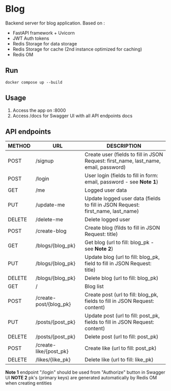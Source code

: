 # Blog
Backend server for blog application.
Based on :

 - FastAPI framework + Uvicorn
 - JWT Auth tokens
 - Redis Storage for data storage
 - Redis Storage for cache (2nd instance optimized for caching)
 - Redis OM


## Run
```shell
docker compose up --build
```

## Usage

1. Access the app on <SERVER-IP>:8000
2. Access /docs for Swagger UI with all API endpoints docs


## API endpoints
|METHOD  |URL                     |DESCRIPTION                                                                          |
|--------|------------------------|-------------------------------------------------------------------------------------|
|POST    |/signup                 |Create user (fields to fill in JSON Request: first_name, last_name, email, password) |
|POST    |/login                  |User login (fields to fill in form: email, password - see **Note 1**)                |
|GET     |/me                     |Logged user data                                                                     |
|PUT     |/update-me              |Update logged user data (fields to fill in JSON Request: first_name, last_name)      |
|DELETE  |/delete-me              |Delete logged user                                                                   |
|POST    |/create-blog            |Create blog (filds to fill in JSON Request: title)                                   |
|GET     |/blogs/{blog_pk}        |Get blog (url to fill: blog_pk - see **Note 2**)                                     |
|PUT     |/blogs/{blog_pk}        |Update blog (url to fill: blog_pk, field to fill in JSON Request: title)             |
|DELETE  |/blogs/{blog_pk}        |Delete blog (url to fill: blog_pk)                                                   |
|GET     |/                       |Blog list                                                                            |
|POST    |/create-post/{blog_pk}  |Create post (url to fill: blog_pk, fields to fill in JSON Request: content)          |
|PUT     |/posts/{post_pk}        |Update post (url to fill: post_pk, fields to fill in JSON Request: content)          |
|DELETE  |/posts/{post_pk}        |Delete post (url to fill: post_pk)                                                   |
|POST    |/create-like/{post_pk}  |Create like (url to fill: post_pk)                                                   |
|DELETE  |/likes/{like_pk}        |Delete like (url to fill: like_pk)                                                   |

**Note 1** endpoint "/login" should be used from "Authorize" button in Swagger UI
**NOTE 2** pk's (primary keys) are generated automatically by Redis OM when creating entities